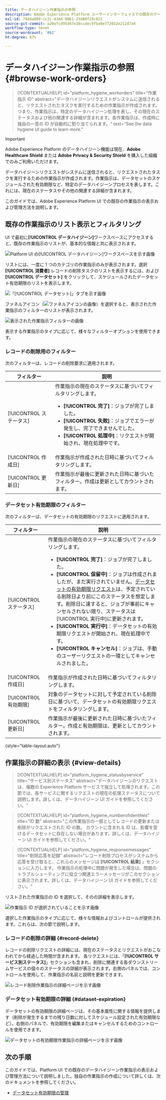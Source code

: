```yaml
---
title: データハイジーン作業指示の参照
description: Adobe Experience Platform ユーザーインターフェイスでの既存のデータハイジーン作業指示の表示および管理方法を説明します。
exl-id: 76d4a809-cc2c-434d-90b1-23d88f29c022
source-git-commit: a20afcd95d47e38ccdec9fba9e772032e212d7a4
workflow-type: tm+mt
source-wordcount: '862'
ht-degree: 87%

---
```


# データハイジーン作業指示の参照 {#browse-work-orders}

>[!CONTEXTUALHELP]
>id="platform_hygiene_workorders"
>title="作業指示 ID"
>abstract="データハイジーンリクエストがシステムに送信されると、リクエストされたタスクを実行するための作業指示が作成されます。つまり、作業指示は、特定のデータハイジーン処理を表し、その現在のステータスおよび他の関連する詳細が含まれます。各作業指示は、作成時に独自の一意の ID が自動的に割り当てられます。"
>text="See the data hygiene UI guide to learn more."

>[!IMPORTANT]
>
>Adobe Experience Platform のデータハイジーン機能は現在、**Adobe Healthcare Shield** または **Adobe Privacy &amp; Security Shield** を購入した組織でのみご利用いただけます。

データハイジーンリクエストがシステムに送信されると、リクエストされたタスクを実行するための作業指示が作成されます。作業指示は、データセットのスケジュールされた有効期限など、特定のデータハイジーンプロセスを表します。これには、現在のステータスやその他の関連する詳細が含まれます。

このガイドでは、Adobe Experience Platform UI での既存の作業指示の表示および管理方法を説明します。

## 既存の作業指示のリスト表示とフィルタリング

UI で最初に&#x200B;**[!UICONTROL データハイジーン]**&#x200B;ワークスペースにアクセスすると、既存の作業指示のリストが、基本的な情報と共に表示されます。

![Platform UI の[!UICONTROL データハイジーン]ワークスペースを示す画像](../images/ui/browse/work-order-list.png)

リストには、一度に 1 つのカテゴリの作業指示のみが表示されます。選択 **[!UICONTROL 消費者]** レコードの削除タスクのリストを表示するには、および **[!UICONTROL データセット]** をクリックして、スケジュールされたデータセット有効期限のリストを表示します。

![「[!UICONTROL データセット]」タブを示す画像](../images/ui/browse/dataset-tab.png)

ファネルアイコン（![ファネルアイコンの画像](../images/ui/browse/funnel-icon.png)）を選択すると、表示された作業指示のフィルターのリストが表示されます。

![表示された作業指示フィルターの画像](../images/ui/browse/filters.png)

表示する作業指示のタイプに応じて、様々なフィルターオプションを使用できます。

### レコードの削除用のフィルター

次のフィルターは、レコードの削除要求に適用されます。

| フィルター | 説明 |
| --- | --- |
| [!UICONTROL ステータス] | 作業指示の現在のステータスに基づいてフィルタリングします。<ul><li>**[!UICONTROL 完了]**：ジョブが完了しました。</li><li>**[!UICONTROL 失敗]**：ジョブでエラーが発生し、完了できませんでした。</li><li>**[!UICONTROL 処理中]**：リクエストが開始され、現在処理中です。</li></ul> |
| [!UICONTROL 作成日] | 作業指示が作成された日時に基づいてフィルタリングします。 |
| [!UICONTROL 更新日] | 作業指示が最後に更新された日時に基づいたフィルター。作成は更新としてカウントされます。 |

### データセット有効期限のフィルター

次のフィルターは、データセットの有効期限のリクエストに適用されます。

| フィルター | 説明 |
| --- | --- |
| [!UICONTROL ステータス] | 作業指示の現在のステータスに基づいてフィルタリングします。<ul><li>**[!UICONTROL 完了]**：ジョブが完了しました。</li><li>**[!UICONTROL 保留中]**：ジョブは作成されましたが、まだ実行されていません。[データセットの有効期限リクエスト](./dataset-expiration.md)は、予定されている削除日より前にこのステータスを想定します。削除日に達すると、ジョブが事前にキャンセルされない限り、ステータスは[!UICONTROL 実行中]に更新されます。</li><li>**[!UICONTROL 実行中]**：データセットの有効期限リクエストが開始され、現在処理中です。</li><li>**[!UICONTROL キャンセル]**：ジョブは、手動のユーザーリクエストの一環としてキャンセルされました。</li></ul> |
| [!UICONTROL 作成日] | 作業指示が作成された日時に基づいてフィルタリングします。 |
| [!UICONTROL 有効期限] | 対象のデータセットに対して予定されている削除日に基づいて、データセットの有効期限リクエストをフィルタリングします。 |
| [!UICONTROL 更新日] | 作業指示が最後に更新された日時に基づいたフィルター。作成と有効期限は、更新としてカウントされます。 |

{style="table-layout:auto"}

## 作業指示の詳細の表示 {#view-details}

>[!CONTEXTUALHELP]
>id="platform_hygiene_statusbyservice"
>title="サービス別ステータス"
>abstract="データハイジーンのリクエストは、複数の Experience Platform サービスで独立して処理されます。この節では、各サービスに関するリクエストの現在の処理ステータスについて説明します。詳しくは、データハイジーン UI ガイドを参照してください。"

>[!CONTEXTUALHELP]
>id="platform_hygiene_numberofidentities"
>title="ID 数"
>abstract="この作業指示の一部としてレコードの更新または削除がリクエストされた ID の数。 カウントに含まれる ID は、影響を受けるデータセットに存在しない場合があります。詳しくは、データハイジーン UI ガイドを参照してください。"

>[!CONTEXTUALHELP]
>id="platform_hygiene_responsemessages"
>title="削除応答を記録"
>abstract="レコード削除プロセスがシステムから応答を受け取ると、これらのメッセージは **[!UICONTROL 結果]** 」セクションに入力します。 作業指示の処理中に問題が発生した場合は、問題のトラブルシューティングに役立つ関連エラーメッセージがこのセクションに表示されます。詳しくは、データハイジーン UI ガイドを参照してください。"

リストされた作業指示の ID を選択して、そのの詳細を表示します。

![作業指示 ID が選択されていることを示す画像](../images/ui/browse/select-work-order.png)

選択した作業指示のタイプに応じて、様々な情報およびコントロールが提供されます。これらは、次の節で説明します。

### レコードの削除の詳細 {#record-delete}

レコードの削除リクエストの詳細には、現在のステータスとリクエストがおこなわれてから経過した時間が含まれます。 各リクエストには、「**[!UICONTROL サービス別ステータス]**」セクションも含まれ、削除に関連する各ダウンストリームサービスの個々のステータスの詳細が表示されます。右側のパネルでは、コントロールを使用して、作業指示の名前と説明を更新できます。

![レコード削除作業指示の詳細ページを示す画像](../images/ui/browse/record-delete-details.png)

### データセット有効期限の詳細 {#dataset-expiration}

データセットの有効期限の詳細ページは、その基本属性に関する情報を提供します（削除が発生するまでの残り日数に対してスケジュール設定された有効期限など）。右側のパネルで、有効期限を編集またはキャンセルするためのコントロールを使用できます。

![データセットの有効期限作業指示の詳細ページを示す画像](../images/ui/browse/ttl-details.png)

## 次の手順

このガイドでは、Platform UI での既存のデータハイジーン作業指示の表示および管理方法について説明しました。独自の作業指示の作成について詳しくは、次のドキュメントを参照してください。

* [データセット有効期限の管理](./dataset-expiration.md)
<!-- * [Manage record deletes](./record-delete.md) -->
